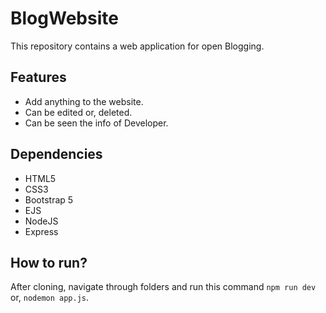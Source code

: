 # BlogWebsite
This repository contains a web application for open Blogging.

## Features

* Add anything to the website.
* Can be edited or, deleted.
* Can be seen the info of Developer.

## Dependencies

* HTML5
* CSS3
* Bootstrap 5
* EJS
* NodeJS
* Express


## How to run?
After cloning, navigate through folders and run this command `npm run dev` or, `nodemon app.js`.